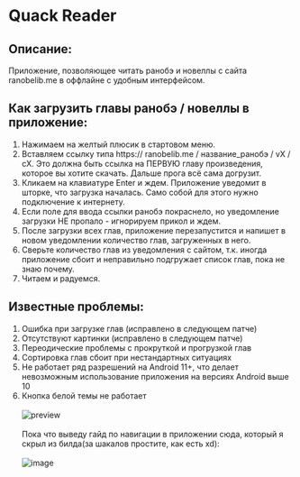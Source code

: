 # Quack Reader

## Описание:
Приложение, позволяющее читать ранобэ и новеллы с сайта ranobelib.me в оффлайне с удобным интерфейсом.

## Как загрузить главы ранобэ / новеллы в приложение:
1. Нажимаем на желтый плюсик в стартовом меню.
2. Вставляем ссылку типа https:// ranobelib.me / название_ранобэ / vX / cX. Это должна быть ссылка на ПЕРВУЮ главу произведения, которое вы хотите скачать. Дальше прога всё сама догрузит.
3. Кликаем на клавиатуре Enter и ждем. Приложение уведомит в шторке, что загрузка началась. Само собой для этого нужно подключение к интернету.
4. Если поле для ввода ссылки ранобэ покраснело, но уведомление загрузки НЕ пропало - игнорируем прикол и ждем.
5. После загрузки всех глав, приложение перезапустится и напишет в новом уведомлении количество глав, загруженных в него.
6. Сверьте количество глав из уведомления с сайтом, т.к. иногда приложение сбоит и неправильно подгружает список глав, пока не знаю почему.
7. Читаем и радуемся.

## Известные проблемы:
1. Ошибка при загрузке глав (исправлено в следующем патче)
2. Отсутствуют картинки (исправлено в следующем патче)
3. Переодические проблемы с прокруткой и прогрузкой глав
4. Сортировка глав сбоит при нестандартных ситуациях
5. Не работает ряд разрешений на Android 11+, что делает невозможным использование приложения на версиях Android выше 10
6. Кнопка белой темы не работает
<br /><br />
![preview](https://github.com/supchyan/QuackReader/assets/123704468/f53e3ba5-0188-4b01-a40f-7c2f6143b094)
<br /><br />
Пока что выведу гайд по навигации в приложении сюда, который я скрыл из билда(за шакалов простите, как есть xd):
<br /><br />
![image](https://github.com/supchyan/QuackReader/assets/123704468/1dd2679a-efce-4726-b636-e0a03ad977c7)

